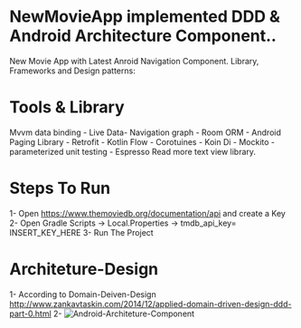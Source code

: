 # NewMovieApp implemented DDD & Android Architecture Component..
New Movie App with Latest Anroid Navigation Component.
Library, Frameworks and Design patterns:

# Tools & Library
Mvvm data binding - Live Data- Navigation graph - Room ORM - Android Paging Library -
Retrofit - Kotlin Flow - Corotuines - Koin Di - Mockito - parameterized unit testing - Espresso
Read more text view library.

# Steps To Run 
1- Open https://www.themoviedb.org/documentation/api and create a Key
2- Open Gradle Scripts -> Local.Properties -> tmdb_api_key= INSERT_KEY_HERE
3- Run The Project

# Architeture-Design
1- According to Domain-Deiven-Design http://www.zankavtaskin.com/2014/12/applied-domain-driven-design-ddd-part-0.html
2-  ![Android-Architeture-Component](https://drive.google.com/file/d/1uPCac7XxlLTv_UkHlqXmR5E6AGhZIz5d/view?usp=sharing)
